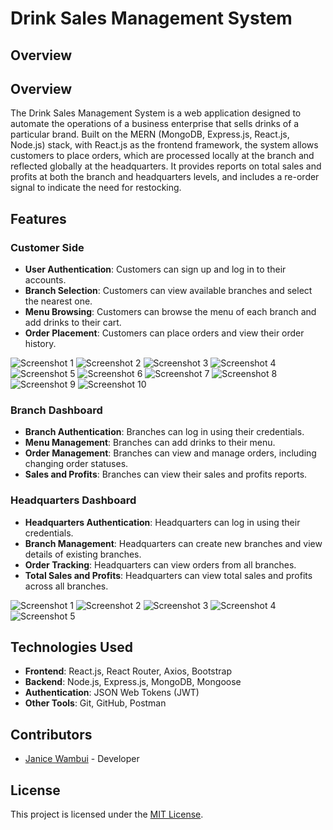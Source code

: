 # Drink Sales Management System

## Overview
## Overview
The Drink Sales Management System is a web application designed to automate the operations of a business enterprise that sells drinks of a particular brand. Built on the MERN (MongoDB, Express.js, React.js, Node.js) stack, with React.js as the frontend framework, the system allows customers to place orders, which are processed locally at the branch and reflected globally at the headquarters. It provides reports on total sales and profits at both the branch and headquarters levels, and includes a re-order signal to indicate the need for restocking.

## Features

### Customer Side
- **User Authentication**: Customers can sign up and log in to their accounts.
- **Branch Selection**: Customers can view available branches and select the nearest one.
- **Menu Browsing**: Customers can browse the menu of each branch and add drinks to their cart.
- **Order Placement**: Customers can place orders and view their order history.


![Screenshot 1](Screenshot%202024-04-24%20at%2016.08.03.png)
![Screenshot 2](screenshots/Screenshot%202.png)
![Screenshot 3](screenshots/Screenshot%203.png)
![Screenshot 4](screenshots/Screenshot%204.png)
![Screenshot 5](screenshots/Screenshot%205.png)
![Screenshot 6](screenshots/Screenshot%206.png)
![Screenshot 7](screenshots/Screenshot%207.png)
![Screenshot 8](screenshots/Screenshot%208.png)
![Screenshot 9](screenshots/Screenshot%209.png)
![Screenshot 10](screenshots/Screenshot%2010.png)


### Branch Dashboard
- **Branch Authentication**: Branches can log in using their credentials.
- **Menu Management**: Branches can add drinks to their menu.
- **Order Management**: Branches can view and manage orders, including changing order statuses.
- **Sales and Profits**: Branches can view their sales and profits reports.

### Headquarters Dashboard
- **Headquarters Authentication**: Headquarters can log in using their credentials.
- **Branch Management**: Headquarters can create new branches and view details of existing branches.
- **Order Tracking**: Headquarters can view orders from all branches.
- **Total Sales and Profits**: Headquarters can view total sales and profits across all branches.

![Screenshot 1](Screenshot%202024-04-24%20at%2015.12.13.png)
![Screenshot 2](Screenshot%202024-04-24%20at%2015.12.17.png)
![Screenshot 3](Screenshot%202024-04-24%20at%2015.12.23.png)
![Screenshot 4](Screenshot%202024-04-24%20at%2015.12.32.png)
![Screenshot 5](Screenshot%202024-04-24%20at%2015.12.45.png)


## Technologies Used
- **Frontend**: React.js, React Router, Axios, Bootstrap
- **Backend**: Node.js, Express.js, MongoDB, Mongoose
- **Authentication**: JSON Web Tokens (JWT)
- **Other Tools**: Git, GitHub, Postman


## Contributors
- [Janice Wambui](https://github.com/janicefoi) - Developer

## License
This project is licensed under the [MIT License](LICENSE).
